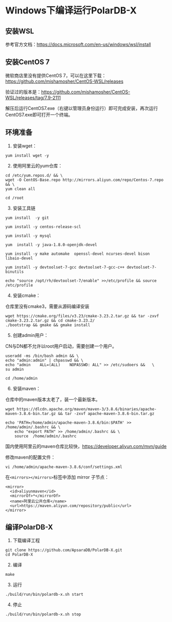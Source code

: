 # Windows下编译运行PolarDB-X

## 安装WSL
参考官方文档：https://docs.microsoft.com/en-us/windows/wsl/install

## 安装CentOS 7
微软商店里没有提供CentOS 7，可以在这里下载：https://github.com/mishamosher/CentOS-WSL/releases

验证过的版本是：https://github.com/mishamosher/CentOS-WSL/releases/tag/7.9-2111

解压后运行CentOS7.exe（右键以管理员身份运行）即可完成安装，再次运行CentOS7.exe即可打开一个终端。

## 环境准备
1. 安装wget： 
```
yum install wget -y
```

2. 使用阿里云的yum仓库：
```
cd /etc/yum.repos.d/ && \
wget -O CentOS-Base.repo http://mirrors.aliyun.com/repo/Centos-7.repo && \
yum clean all

cd /root
```

3. 安装工具链
```
yum install  -y git

yum install -y centos-release-scl

yum install -y mysql

yum  install -y java-1.8.0-openjdk-devel

yum install -y make automake  openssl-devel ncurses-devel bison libaio-devel

yum install -y devtoolset-7-gcc devtoolset-7-gcc-c++ devtoolset-7-binutils

echo "source /opt/rh/devtoolset-7/enable" >>/etc/profile && source /etc/profile
```

4. 安装cmake：

仓库里没有cmake3，需要从源码编译安装

```
wget https://cmake.org/files/v3.23/cmake-3.23.2.tar.gz && tar -zxvf cmake-3.23.2.tar.gz && cd cmake-3.23.2/
./bootstrap && gmake && gmake install 
```

5. 创建admin用户：

CN与DN都不允许以root用户启动，需要创建一个用户。
```
useradd -ms /bin/bash admin && \
echo "admin:admin" | chpasswd && \
echo "admin    ALL=(ALL)    NOPASSWD: ALL" >> /etc/sudoers &&   \
su admin

cd /home/admin
```

6. 安装maven：

仓库中的maven版本太老了，装一个最新版本。
```
wget https://dlcdn.apache.org/maven/maven-3/3.8.6/binaries/apache-maven-3.8.6-bin.tar.gz && tar -zxvf apache-maven-3.8.6-bin.tar.gz

echo 'PATH=/home/admin/apache-maven-3.8.6/bin:$PATH' >> /home/admin/.bashrc && \
    echo "export PATH" >> /home/admin/.bashrc && \
	source  /home/admin/.bashrc
```

国内使用阿里云的maven仓库比较快，https://developer.aliyun.com/mvn/guide

修改maven的配置文件：
```
vi /home/admin/apache-maven-3.8.6/conf/settings.xml
```
在`<mirrors></mirrors>`标签中添加 mirror 子节点：
```
<mirror>
  <id>aliyunmaven</id>
  <mirrorOf>*</mirrorOf>
  <name>阿里云公共仓库</name>
  <url>https://maven.aliyun.com/repository/public</url>
</mirror>
```

## 编译PolarDB-X

1. 下载编译工程
```
git clone https://github.com/ApsaraDB/PolarDB-X.git
cd PolarDB-X
```

2. 编译
```
make
```

3. 运行
```
./build/run/bin/polardb-x.sh start
```

4. 停止
```
./build/run/bin/polardb-x.sh stop
```
